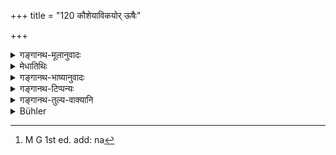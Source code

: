 +++
title = "120 कौशेयाविकयोर् ऊषैः"

+++

<details><summary>गङ्गानथ-मूलानुवादः</summary>

Of Silken and woolen stuffs, by means of saline earth; of blankets by soap-berries; of ‘aṃśupaṭṭa,’ by the Bel-fruit; and of linen by white mustard.—(119).
</details>

<details><summary>मेधातिथिः</summary>

**ऊषाः** काञ्चनमृदः । **अरिष्टका**दयः प्रसिद्धाः । स्नेहादिलेपे सत्य् उदकेन तेषां द्रव्याणां चूर्णसंमिश्रेण[^२५३] लेपनोच्छेदनादि कर्तव्यम् । **कौशेयः** पट्टविशेषः । एवम् **अंशुपट्टम्** आविकम् ऊर्णामयं तस्य हारीतेनोक्तम् "आदित्येनोर्णामयानाम्" । तन् नित्यं प्रध्रियमाणानाम् अनेकपुरुषस्य शरीरसंस्पर्शे द्रष्टव्यम्, नान्यस्मिन्न् उपघाते । वासस्त्वादेः तेषां केवलयोः प्रोक्षणप्रक्षालनयोः प्राप्तयोः स्नेहादिलेपापकर्षणे अतिदिश्येते । **क्षौम**ग्रहणं शाणादीनाम् अपि प्रदर्शनार्थम् ॥ ५.११९ ॥


[^२५३]:
     M G 1st ed. add: na
</details>

<details><summary>गङ्गानथ-भाष्यानुवादः</summary>

‘*Uṣa*’ is *saline earth*.

The ‘*soap-berry*’ and other things mentioned are well-known.

When the stuffs spoken of are stained by an oily substance, they have to be rubbed over with the powder of the things mentioned, and then washed.

‘*Silken-stuff*’, ‘*kauśeya*’, is a particular kind of doth; so also the ‘*aṃśu-paṭṭa*’; the ‘*āvika*’, is *woolen stuff*. In connection with this latter *Hārīta* has declared that ‘woolen articles are purified by the sun.’ But this should be understood as pertaining to such stuffs as are constantly worn, and hence come into contact with the bodies of several persons; and not when they have become defiled by foreign contamination.

By reason of all these being ‘cloth’, it might be thought that ‘sprinkling and washing’ would be the means of purifying them; and the present text prescribes the methods for moving the stains of oil, &c.

‘*Kṣauma*’, ‘*Linen*’, includes *jute stuff* also. (119).
</details>

<details><summary>गङ्गानथ-टिप्पन्यः</summary>

(Verse 120 of others.)

‘*Aṃśupaṭṭa*’—‘Cloth made of thinned bark’ (Govindarājā, Nandana and Nārāyaṇa);—‘women’s garments made of fine cloth’ (Kullūka and Rāghavānanda).

This verse is quoted in *Parāśaramādhava*, (Prāyaścitta, p. 138), which describes ‘*āvika*’ as ‘*kambala*, blanket’,—‘*kauśeya*’ as ‘silk’,—‘*aṃśupaṭṭa*’ as *netrapaṭa*—‘*ariṣṭa*’ as ‘the fruit of the Putrajīva berry’,—‘*kutapa*’ as ‘a particular kind of blanket made of the wool of goats common *in the, regions of Avantī* (Ujjain) (or var: lec: *in mountainous regions*);—and in *Hemādri* (Śrāddha, p. 805).
</details>

<details><summary>गङ्गानथ-तुल्य-वाक्यानि</summary>

*Baudhāyana* (1.8.39-42).—‘Blankets of goat-wool, with *areca*
nuts;—cloth of sheep’s wool by the sun’s rays;—linen-cloth with paste of yellow-mustard;—cotton-cloth with earth.’

*Vaśiṣṭha* (3.55).—‘Linen-cloth, with paste of yellow mustard.’

*Viṣṇu* (23.19-22).—‘Silk and wool with saline earth;—blankets of
goat-wool, with the fruits of the soap-plant;—clothes made of bark, with
*bel* fruit;—linen, with white sesamum.’

*Yājñavalkya* (1.186-187).—‘Woolen and silk cloths are cleansed by
saline earth, water and cow’s urine; *Aṃśupaṭṭa* ?? *bel* fruits; blankets by soap-berries; linen with white mustard; earthenware by re-heating.’

*Devala* (Aparārka, p. 261).—‘Wools, silks, blankets, linen and cloth
are easily cleansed by drying and sprinkling; if they have been tainted by impure tilings, then by things specifically prescribed for the cleaning of each of them.’

*Hārīta* (Do., p. 262).—‘All clothes are cleansed by washing—cotton and
jute, with saline earth and ashes; linen and woolen, with berries of
*Putrañjīva*; skins, with *Putrañjīva* berries and saline earth; leather
is cleansed like cloth; leather-vessels should he painted.’

*Aṅgiras* (Do.).—‘Woolen cloths are cleansed by curd-water, ant-earth,
and mustard; heavy woolens by being rubbed with oil, flour, and
*Kulmāṣa* grains.’
</details>

<details><summary>Bühler</summary>

120	Silk and woollen stuffs with alkaline earth; blankets with pounded Arishta (fruit); Amsupattas with Bel fruit; linen cloth with (a paste of) yellow mustard.
</details>
